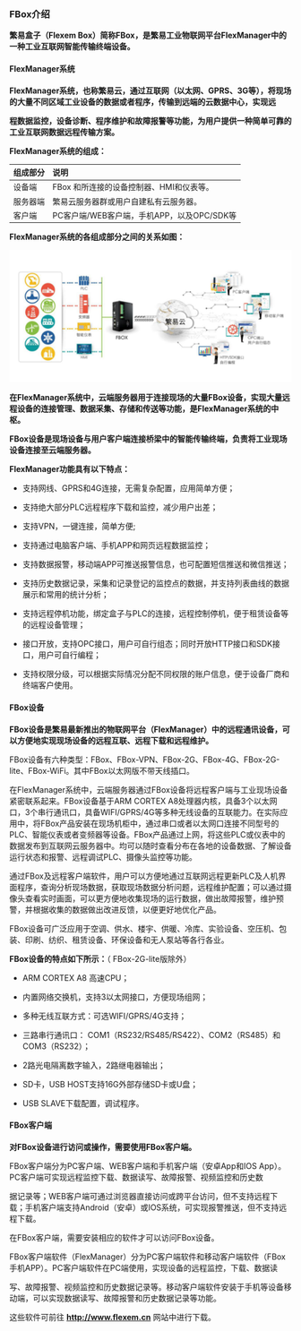 ### **FBox介绍**  

**繁易盒子（Flexem Box）简称FBox，是繁易工业物联网平台FlexManager中的一种工业互联网智能传输终端设备。**  

#### **FlexManager系统**  

**FlexManager系统，也称繁易云，通过互联网（以太网、GPRS、3G等），将现场的大量不同区域工业设备的数据或者程序，传输到远端的云数据中心，实现远**  

**程数据监控，设备诊断、程序维护和故障报警等功能，为用户提供一种简单可靠的工业互联网数据远程传输方案。**  

**FlexManager系统的组成：**  
  
| 组成部分 | 说明 |
|   - |  :- |
|设备端|FBox 和所连接的设备控制器、HMI和仪表等。|
|服务器端|繁易云服务器群或用户自建私有云服务器。|
|客户端|PC客户端/WEB客户端，手机APP，以及OPC/SDK等|

**FlexManager系统的各组成部分之间的关系如图：**  

![FlexManager系统](Images/FServer.png "FlexManager系统")  

**在FlexManager系统中，云端服务器用于连接现场的大量FBox设备，实现大量远程设备的连接管理、数据采集、存储和传送等功能，是FlexManager系统的中枢。**  

**FBox设备是现场设备与用户客户端连接桥梁中的智能传输终端，负责将工业现场设备连接至云端服务器。**  

**FlexManager功能具有以下特点：**  
  
- 支持网线、GPRS和4G连接，无需复杂配置，应用简单方便；  

- 支持绝大部分PLC远程程序下载和监控，减少用户出差；  

- 支持VPN，一键连接，简单方便;  

- 支持通过电脑客户端、手机APP和网页远程数据监控；  

- 支持数据报警，移动端APP可推送报警信息，也可配置短信推送和微信推送；  

- 支持历史数据记录，采集和记录登记的监控点的数据，并支持列表曲线的数据展示和常用的统计分析；  

- 支持远程停机功能，绑定盒子与PLC的连接，远程控制停机，便于租赁设备等的远程设备管理；  

- 接口开放，支持OPC接口，用户可自行组态；同时开放HTTP接口和SDK接口，用户可自行编程；  

- 支持权限分级，可以根据实际情况分配不同权限的账户信息，便于设备厂商和终端客户使用。  

#### **FBox设备**  

**FBox设备是繁易最新推出的物联网平台（FlexManager）中的远程通讯设备，可以方便地实现现场设备的远程互联、远程下载和远程维护。**  

FBox设备有六种类型：FBox、FBox-VPN、FBox-2G、FBox-4G、FBox-2G-lite、FBox-WiFi。其中FBox以太网版不带天线插口。  

在FlexManager系统中，云端服务器通过FBox设备将远程客户端与工业现场设备紧密联系起来。FBox设备基于ARM CORTEX A8处理器内核，具备3个以太网口，3个串行通讯口，具备WIFI/GPRS/4G等多种无线设备的互联能力。在实际应用中，将FBox产品安装在现场机柜中，通过串口或者以太网口连接不同型号的PLC、智能仪表或者变频器等设备。FBox产品通过上网，将这些PLC或仪表中的数据发布到互联网云服务器中。均可以随时查看分布在各地的设备数据、了解设备运行状态和报警、远程调试PLC、摄像头监控等功能。  

通过FBox及远程客户端软件，用户可以方便地通过互联网远程更新PLC及人机界面程序，查询分析现场数据，获取现场数据分析问题，远程维护配置；可以通过摄像头查看实时画面，可以更方便地收集现场的运行数据，做出故障报警，维护预警，并根据收集的数据做出改进反馈，以便更好地优化产品。  

FBox设备可广泛应用于空调、供水、楼宇、供暖、冷库、实验设备、空压机、包装、印刷、纺织、租赁设备、环保设备和无人泵站等各行各业。  

**FBox设备的特点如下所示：**（ FBox-2G-lite版除外）  

- ARM CORTEX A8 高速CPU；  

- 内置网络交换机，支持3以太网接口，方便现场组网；  

- 多种无线互联方式：可选WIFI/GPRS/4G支持；  

- 三路串行通讯口： COM1（RS232/RS485/RS422）、COM2（RS485）和COM3（RS232）；  

- 2路光电隔离数字输入，2路继电器输出；  

- SD卡，USB HOST支持16G外部存储SD卡或U盘；  

- USB SLAVE下载配置，调试程序。  

#### **FBox客户端**  

**对FBox设备进行访问或操作，需要使用FBox客户端。**  

FBox客户端分为PC客户端、WEB客户端和手机客户端（安卓App和IOS App）。PC客户端可实现远程监控下载、数据读写、故障报警、视频监控和历史数

据记录等；WEB客户端可通过浏览器直接访问或跨平台访问，但不支持远程下载；手机客户端支持Android（安卓）或IOS系统，可实现报警推送，但不支持远程下载。  

在FBox客户端，需要安装相应的软件才可以访问FBox设备。  

FBox客户端软件（FlexManager）分为PC客户端软件和移动客户端软件（FBox手机APP）。PC客户端软件在PC端使用，实现设备的远程监控，下载、数据读

写、故障报警、视频监控和历史数据记录等。移动客户端软件安装于手机等设备移动端，可以实现数据读写、故障报警和历史数据记录等功能。  

这些软件可前往 **http://www.flexem.cn** 网站中进行下载。